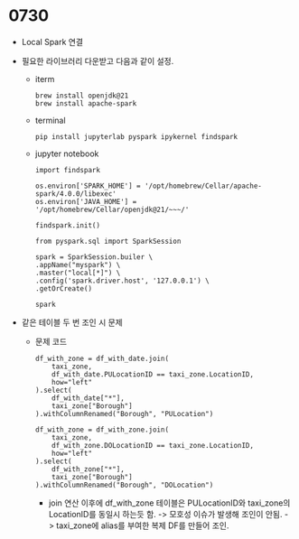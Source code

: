 # 0730

- Local Spark 연결

- 필요한 라이브러리 다운받고 다음과 같이 설정.

  - iterm

        brew install openjdk@21
        brew install apache-spark

  - terminal

        pip install jupyterlab pyspark ipykernel findspark

  - jupyter notebook

        import findspark

        os.environ['SPARK_HOME'] = '/opt/homebrew/Cellar/apache-spark/4.0.0/libexec'
        os.environ['JAVA_HOME'] = '/opt/homebrew/Cellar/openjdk@21/~~~/'

        findspark.init()

        from pyspark.sql import SparkSession

        spark = SparkSession.builer \
        .appName("myspark") \
        .master("local[*]") \
        .config('spark.driver.host', '127.0.0.1') \
        .getOrCreate()

        spark

- 같은 테이블 두 번 조인 시 문제
  - 문제 코드

        df_with_zone = df_with_date.join(
            taxi_zone,
            df_with_date.PULocationID == taxi_zone.LocationID,
            how="left"
        ).select(
            df_with_date["*"],
            taxi_zone["Borough"]
        ).withColumnRenamed("Borough", "PULocation")

        df_with_zone = df_with_zone.join(
            taxi_zone,
            df_with_zone.DOLocationID == taxi_zone.LocationID,
            how="left"
        ).select(
            df_with_zone["*"],
            taxi_zone["Borough"]
        ).withColumnRenamed("Borough", "DOLocation")

    - join 연산 이후에 df_with_zone 테이블은 PULocationID와 taxi_zone의 LocationID를 동일시 하는듯 함.
    -> 모호성 이슈가 발생해 조인이 안됨.
    -> taxi_zone에 alias를 부여한 복제 DF를 만들어 조인.